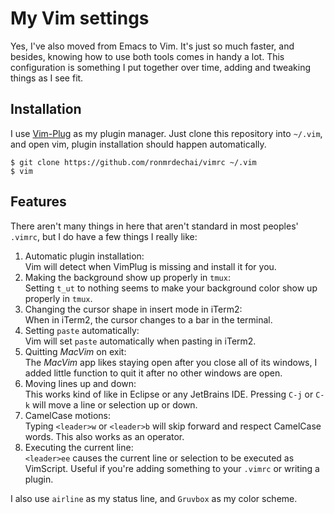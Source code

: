 # My Vim settings
Yes, I've also moved from Emacs to Vim. It's just so much faster, and besides, knowing how to use both tools comes in handy a lot. This configuration is something I put together over time, adding and tweaking things as I see fit.

## Installation
I use [Vim-Plug](https://github.com/junegunn/vim-plug) as my plugin manager. Just clone this repository into `~/.vim`, and open vim, plugin installation should happen automatically.

```
$ git clone https://github.com/ronmrdechai/vimrc ~/.vim
$ vim
```

## Features
There aren't many things in here that aren't standard in most peoples' `.vimrc`, but I do have a few things I really like:

1. Automatic plugin installation:<br>
   Vim will detect when VimPlug is missing and install it for you.
1. Making the background show up properly in `tmux`:<br>
   Setting `t_ut` to nothing seems to make your background color show up properly in `tmux`.
1. Changing the cursor shape in insert mode in iTerm2:<br>
   When in iTerm2, the cursor changes to a bar in the terminal.
1. Setting `paste` automatically:<br>
   Vim will set `paste` automatically when pasting in iTerm2.
1. Quitting _MacVim_ on exit:<br>
   The _MacVim_ app likes staying open after you close all of its windows, I added little function to quit it after no other windows are open.
1. Moving lines up and down:<br>
   This works kind of like in Eclipse or any JetBrains IDE. Pressing `C-j` or `C-k` will move a line or selection up or down.
1. CamelCase motions:<br>
   Typing `<leader>w` or `<leader>b` will skip forward and respect CamelCase words. This also works as an operator.
1. Executing the current line:<br>
   `<leader>ee` causes the current line or selection to be executed as VimScript. Useful if you're adding something to your `.vimrc` or writing a plugin.

I also use `airline` as my status line, and `Gruvbox` as my color scheme.

